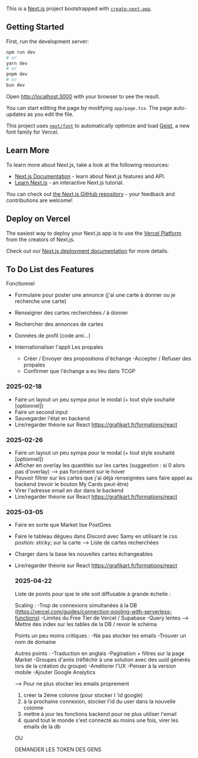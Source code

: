 This is a [Next.js](https://nextjs.org) project bootstrapped with [`create-next-app`](https://nextjs.org/docs/app/api-reference/cli/create-next-app).

## Getting Started

First, run the development server:

```bash
npm run dev
# or
yarn dev
# or
pnpm dev
# or
bun dev
```

Open [http://localhost:3000](http://localhost:3000) with your browser to see the result.

You can start editing the page by modifying `app/page.tsx`. The page auto-updates as you edit the file.

This project uses [`next/font`](https://nextjs.org/docs/app/building-your-application/optimizing/fonts) to automatically optimize and load [Geist](https://vercel.com/font), a new font family for Vercel.

## Learn More

To learn more about Next.js, take a look at the following resources:

- [Next.js Documentation](https://nextjs.org/docs) - learn about Next.js features and API.
- [Learn Next.js](https://nextjs.org/learn) - an interactive Next.js tutorial.

You can check out [the Next.js GitHub repository](https://github.com/vercel/next.js) - your feedback and contributions are welcome!

## Deploy on Vercel

The easiest way to deploy your Next.js app is to use the [Vercel Platform](https://vercel.com/new?utm_medium=default-template&filter=next.js&utm_source=create-next-app&utm_campaign=create-next-app-readme) from the creators of Next.js.

Check out our [Next.js deployment documentation](https://nextjs.org/docs/app/building-your-application/deploying) for more details.

## To Do List des Features

Fonctionnel

- Formulaire pour poster une annonce (j'ai une carte à donner ou je recherche une carte)

- Renseigner des cartes recherchées / à donner
- Rechercher des annonces de cartes
- Données de profil (code ami...)
- Internationaliser l'appli
  Les propales
  - Créer / Envoyer des propositions d'échange
    -Accepter / Refuser des propales
  - Confirmer que l'échange a eu lieu dans TCGP

### 2025-02-18

- Faire un layout un peu sympa pour le modal (+ tout style souhaité [optionnel])
- Faire un second input
- Sauvegarder l'état en backend
- Lire/regarder théorie sur React
  https://grafikart.fr/formations/react

### 2025-02-26

- Faire un layout un peu sympa pour le modal (+ tout style souhaité [optionnel])
- Afficher en overlay les quantités sur les cartes (suggestion : si 0 alors pas d'overlay) --> pas forcément sur le hover
- Pouvoir filtrer sur les cartes que j'ai déjà renseignées sans faire appel au backend (revoir le bouton My Cards peut-être)
- Virer l'adresse email en dur dans le backend
- Lire/regarder théorie sur React
  https://grafikart.fr/formations/react

### 2025-03-05

- Faire en sorte que Market lise PostGres
- Faire le tableau dégueu dans Discord avec Samy en utilisant le css postion: sticky; sur la carte --> Liste de cartes recherchées
- Charger dans la base les nouvelles cartes échangeables
- Lire/regarder théorie sur React
  https://grafikart.fr/formations/react  

  ### 2025-04-22

  Liste de points pour que le site soit diffusable à grande échelle : 
  
  Scaling :
  -Trop de connexions simultanées à la DB (https://vercel.com/guides/connection-pooling-with-serverless-functions)
  -Limites du Free Tier de Vercel / Supabase 
  -Query lentes --> Mettre des index sur les tables de la DB / revoir le schéma 

  Points un peu moins critiques :
  -Ne pas stocker les emails
  -Trouver un nom de domaine

  Autres points : 
  -Traduction en anglais
  -Pagination + filtres sur la page Market
  -Groupes d'amis (réfléchir à une solution avec des uuid générés lors de la création du groupe)
  -Améliorer l'UX 
  -Penser à la version mobile
  -Ajouter Google Analytics 

  --> Pour ne plus stocker les emails proprement 
  1) créer la 2ème colonne (pour stocker l 'id google)
  2) à la prochaine connexion, stocker l'id du user dans la nouvelle colonne 
  3) mettre à jour les fonctions backend pour ne plus utiliser l'email
  4) quand tout le monde s'est connecté au moins une fois, virer les emails de la db 

  OU 

  DEMANDER LES TOKEN DES GENS 


